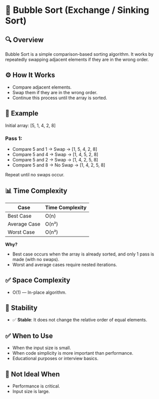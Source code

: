 # 🧮 Bubble Sort (Exchange / Sinking Sort)

## 🔍 Overview
Bubble Sort is a simple comparison-based sorting algorithm. It works by repeatedly swapping adjacent elements if they are in the wrong order.

## ⚙️ How It Works
- Compare adjacent elements.
- Swap them if they are in the wrong order.
- Continue this process until the array is sorted.

## 📌 Example

Initial array: [5, 1, 4, 2, 8]

### Pass 1:
- Compare 5 and 1 → Swap → [1, 5, 4, 2, 8]  
- Compare 5 and 4 → Swap → [1, 4, 5, 2, 8]  
- Compare 5 and 2 → Swap → [1, 4, 2, 5, 8]  
- Compare 5 and 8 → No Swap → [1, 4, 2, 5, 8]  

Repeat until no swaps occur.

## 📊 Time Complexity

| Case        | Time Complexity |
|-------------|-----------------|
| Best Case   | O(n)            |
| Average Case| O(n²)           |
| Worst Case  | O(n²)           |

**Why?**
- Best case occurs when the array is already sorted, and only 1 pass is made (with no swaps).
- Worst and average cases require nested iterations.

## ✅ Space Complexity
- O(1) — In-place algorithm.

## 📍 Stability
- ✅ **Stable**: It does not change the relative order of equal elements.

## ✅ When to Use
- When the input size is small.
- When code simplicity is more important than performance.
- Educational purposes or interview basics.

## 🚫 Not Ideal When
- Performance is critical.
- Input size is large.

